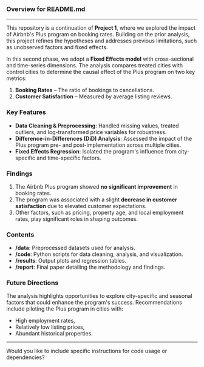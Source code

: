 ### Overview for README.md

---

This repository is a continuation of **Project 1**, where we explored the impact of Airbnb's Plus program on booking rates. Building on the prior analysis, this project refines the hypotheses and addresses previous limitations, such as unobserved factors and fixed effects.

In this second phase, we adopt a **Fixed Effects model** with cross-sectional and time-series dimensions. The analysis compares treated cities with control cities to determine the causal effect of the Plus program on two key metrics:
1. **Booking Rates** – The ratio of bookings to cancellations.
2. **Customer Satisfaction** – Measured by average listing reviews.

### Key Features
- **Data Cleaning & Preprocessing**: Handled missing values, treated outliers, and log-transformed price variables for robustness.
- **Difference-in-Differences (DiD) Analysis**: Assessed the impact of the Plus program pre- and post-implementation across multiple cities.
- **Fixed Effects Regression**: Isolated the program's influence from city-specific and time-specific factors.

### Findings
1. The Airbnb Plus program showed **no significant improvement** in booking rates.
2. The program was associated with a slight **decrease in customer satisfaction** due to elevated customer expectations.
3. Other factors, such as pricing, property age, and local employment rates, play significant roles in shaping outcomes.

### Contents
- **/data**: Preprocessed datasets used for analysis.
- **/code**: Python scripts for data cleaning, analysis, and visualization.
- **/results**: Output plots and regression tables.
- **/report**: Final paper detailing the methodology and findings.

### Future Directions
The analysis highlights opportunities to explore city-specific and seasonal factors that could enhance the program's success. Recommendations include piloting the Plus program in cities with:
- High employment rates,
- Relatively low listing prices,
- Abundant historical properties.

--- 

Would you like to include specific instructions for code usage or dependencies?
